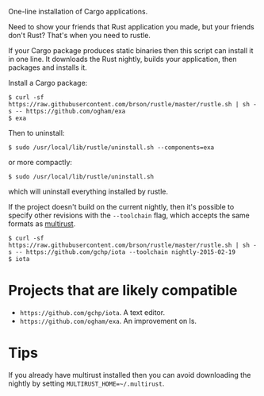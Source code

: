 One-line installation of Cargo applications.

Need to show your friends that Rust application you made, but your
friends don't Rust? That's when you need to rustle.

If your Cargo package produces static binaries then this script can
install it in one line. It downloads the Rust nightly, builds your
application, then packages and installs it.

Install a Cargo package:

    $ curl -sf https://raw.githubusercontent.com/brson/rustle/master/rustle.sh | sh -s -- https://github.com/ogham/exa
    $ exa

Then to uninstall:

    $ sudo /usr/local/lib/rustle/uninstall.sh --components=exa

or more compactly:

    $ sudo /usr/local/lib/rustle/uninstall.sh

which will uninstall everything installed by rustle.

If the project doesn't build on the current nightly, then it's
possible to specify other revisions with the `--toolchain` flag,
which accepts the same formats as [multirust].

    $ curl -sf https://raw.githubusercontent.com/brson/rustle/master/rustle.sh | sh -s -- https://github.com/gchp/iota --toolchain nightly-2015-02-19
    $ iota

[multirust]: https://github.com/brson/multirust

# Projects that are likely compatible

* `https://github.com/gchp/iota`. A text editor.
* `https://github.com/ogham/exa`. An improvement on ls.

# Tips

If you already have multirust installed then you can avoid downloading
the nightly by setting `MULTIRUST_HOME=~/.multirust`.

